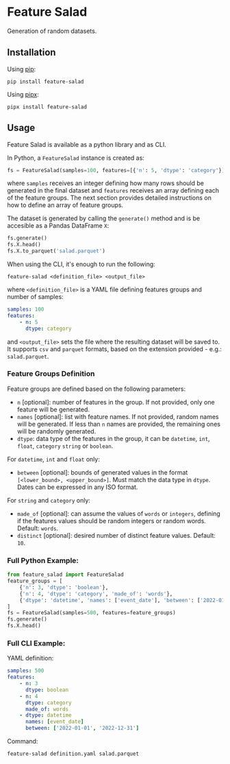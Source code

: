 # Feature Salad
Generation of random datasets.

## Installation
Using [pip](https://pip.pypa.io/en/stable/installation/):
```shell
pip install feature-salad
```

Using [pipx](https://pypa.github.io/pipx/):
```shell
pipx install feature-salad
```

## Usage
Feature Salad is available as a python library and as CLI.

In Python, a `FeatureSalad` instance is created as:
```python
fs = FeatureSalad(samples=100, features=[{'n': 5, 'dtype': 'category'}])
```
where `samples` receives an integer defining how many rows should be generated in the final dataset and `features` receives an array defining each of the feature groups. The next section provides detailed instructions on how to define an array of feature groups.

The dataset is generated by calling the `generate()` method and is be accesible as a Pandas DataFrame `X`:
```python
fs.generate()
fs.X.head()
fs.X.to_parquet('salad.parquet')
```

When using the CLI, it's enough to run the following:
```shell
feature-salad <definition_file> <output_file>
```
where `<definition_file>` is a YAML file defining features groups and number of samples:
```yaml
samples: 100
features:
    - n: 5
      dtype: category
```
and `<output_file>` sets the file where the resulting dataset will be saved to. It supports `csv` and `parquet` formats, based on the extension provided - e.g.: `salad.parquet`.

### Feature Groups Definition
Feature groups are defined based on the following parameters:
- `n` [optional]: number of features in the group. If not provided, only one feature will be generated.
- `names` [optional]: list with feature names. If not provided, random names will be generated. If less than `n` names are provided, the remaining ones will be randomly generated.
- `dtype`: data type of the features in the group, it can be `datetime`, `int`, `float`, `category` `string` or `boolean`.

For `datetime`, `int` and `float` only:
- `between` [optional]: bounds of generated values in the format `[<lower_bound>, <upper_bound>]`. Must match the data type in `dtype`. Dates can be expressed in any ISO format.

For `string` and `category` only:
- `made_of` [optional]: can assume the values of `words` or `integers`, defining if the features values should be random integers or random words. Default: `words`.
- `distinct` [optional]: desired number of distinct feature values. Default: `10`.

### Full Python Example:
```python
from feature_salad import FeatureSalad
feature_groups = [
    {'n': 3, 'dtype': 'boolean'},
    {'n': 4, 'dtype': 'category', 'made_of': 'words'},
    {'dtype': 'datetime', 'names': ['event_date'], 'between': ['2022-01-01', '2022-12-31']}
]
fs = FeatureSalad(samples=500, features=feature_groups)
fs.generate()
fs.X.head()
```

### Full CLI Example:
YAML definition:
```yaml
samples: 500
features:
    - n: 3
      dtype: boolean
    - n: 4
      dtype: category
      made_of: words
    - dtype: datetime
      names: [event_date]
      between: ['2022-01-01', '2022-12-31']
```
Command:
```shell
feature-salad definition.yaml salad.parquet
```
